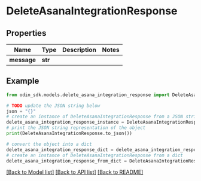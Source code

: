 # DeleteAsanaIntegrationResponse


## Properties

Name | Type | Description | Notes
------------ | ------------- | ------------- | -------------
**message** | **str** |  | 

## Example

```python
from odin_sdk.models.delete_asana_integration_response import DeleteAsanaIntegrationResponse

# TODO update the JSON string below
json = "{}"
# create an instance of DeleteAsanaIntegrationResponse from a JSON string
delete_asana_integration_response_instance = DeleteAsanaIntegrationResponse.from_json(json)
# print the JSON string representation of the object
print(DeleteAsanaIntegrationResponse.to_json())

# convert the object into a dict
delete_asana_integration_response_dict = delete_asana_integration_response_instance.to_dict()
# create an instance of DeleteAsanaIntegrationResponse from a dict
delete_asana_integration_response_from_dict = DeleteAsanaIntegrationResponse.from_dict(delete_asana_integration_response_dict)
```
[[Back to Model list]](../README.md#documentation-for-models) [[Back to API list]](../README.md#documentation-for-api-endpoints) [[Back to README]](../README.md)


